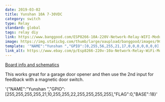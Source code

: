 ```yaml
---
date: 2019-03-02
title: Yunshan 10A 7-30VDC
category: switch
type: Relay
standard: global
tags: relay diy
link: https://www.banggood.com/ESP8266-10A-220V-Network-Relay-WIFI-Module-Input-DC-7V30V-p-1089200.html
image: https://img.staticbg.com/thumb/large/oaupload/banggood/images/9C/4F/be1cc42e-0a08-4a00-b097-8c001600f677.JPG
template: '"NAME":"Yunshan ","GPIO":[0,255,56,255,21,17,0,0,0,0,0,0,0],"FLAG":0,"BASE":33'
link_alt: https://www.ebay.com/p/Esp8266-220v-10a-Network-Relay-WiFi-Module/1369583381
---
```

[Board info and schematics](https://ucexperiment.wordpress.com/2016/12/18/yunshan-esp8266-250v-15a-acdc-network-wifi-relay-module/)

This works great for a garage door opener and then use the 2nd input for feedback with a magnetic door switch.

'{"NAME":"Yunshan ","GPIO":[255,255,255,255,21,10,255,255,22,255,255,255,255],"FLAG":0,"BASE":18}'

